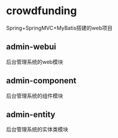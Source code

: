# crowdfunding
Spring+SpringMVC+MyBatis搭建的web项目

## admin-webui
后台管理系统的web模块

## admin-component
后台管理系统的组件模块

## admin-entity
后台管理系统的实体类模块
